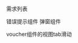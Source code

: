 需求列表
  <!-- 路由切换过渡动画 -->
  <!-- Loading组件 -->
  错误提示组件
  弹窗组件
  <!-- 本地缓存 -->

  <!-- 权限认证 -->
  <!-- 路由拦截 -->
  <!-- 登录之后保存登录状态 刷新后仍然保存 退出登录才去除 -->

  voucher组件的视图tab滑动